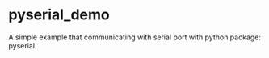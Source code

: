 # pyserial_demo
A simple example that communicating with serial port with python package: pyserial.
